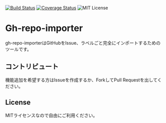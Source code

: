 [![Build Status](https://travis-ci.com/deer-inc/gh-repo-importer.svg?branch=master)](https://travis-ci.com/deer-inc/gh-repo-importer)
[![Coverage Status](https://coveralls.io/repos/github/deer-inc/gh-repo-importer/badge.svg?branch=master)](https://coveralls.io/github/deer-inc/gh-repo-importer?branch=master)
![MIT License](https://img.shields.io/github/license/deer-inc/gh-repo-importer.svg)

# Gh-repo-importer

gh-repo-importerはGitHubをIssue、ラベルごと完全にインポートするためのツールです。

## コントリビュート

機能追加を希望する方はIssueを作成するか、ForkしてPull Requestを出してください。

## License

MITライセンスなので自由にご利用ください。
